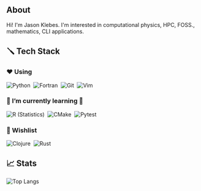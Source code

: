 
## About

Hi! I'm Jason Klebes.  I'm interested in computational physics, HPC, FOSS., mathematics, CLI applications.
## 🪛 Tech Stack

### ❤️ Using

![Python](https://img.shields.io/badge/-Python-3776AB?style=flat&logo=python&logoColor=FFFFFF)&nbsp;<!---![C++](https://img.shields.io/badge/-C++-00599C?style=flat&logo=C%2B%2B)&nbsp;![Haskell](https://img.shields.io/badge/-Haskell-5D4F85?style=flat&logo=Haskell)&nbsp;--> 
![Fortran](https://img.shields.io/badge/-Fortran-734F96?style=flat&logo=Fortran)&nbsp;
![Git](https://img.shields.io/badge/-Git-F05032?style=flat&logo=git&logoColor=FFFFFF)&nbsp;
![Vim](https://img.shields.io/badge/-Vim-019733?style=flat&logo=vim)&nbsp;

### 🌱 I’m currently learning 🏢

![R (Statistics)](https://img.shields.io/badge/-R-276DC3?style=flat&logo=R)&nbsp;
![CMake](https://img.shields.io/badge/-CMake-064F8C?style=flat&logo=R)&nbsp;
![Pytest](https://img.shields.io/badge/-Pytest-0A9EDC?style=flat&logo=Pytest&logoColor=FFFFFF)&nbsp;

### 📜 Wishlist

<!--- ![Cmake](https://img.shields.io/badge/-Cmake-064F8C?style=flat&logo=Cmake)&nbsp; --->
![Clojure](https://img.shields.io/badge/-Clojure-5881D8?style=flat&logo=Clojure&logoColor=FFFFFF)&nbsp;
![Rust](https://img.shields.io/badge/-Rust-000000?style=flat&logo=Rust)&nbsp;

## 📈 Stats

![Top Langs](https://github-readme-stats.vercel.app/api/top-langs/?username=jklebes&layout=compact&hide=jupyter%20notebook)
